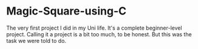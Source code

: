 # Magic-Square-using-C
The very first project I did in my Uni life. It's a complete beginner-level project. Calling it a project is a bit too much, to be honest. But this was the task we were told to do. 
